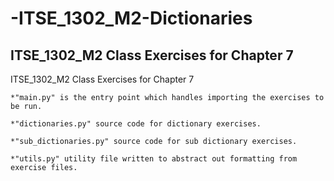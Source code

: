 # -ITSE_1302_M2-Dictionaries
## ITSE_1302_M2 Class Exercises for Chapter 7 

ITSE_1302_M2 Class Exercises for Chapter 7
```
*"main.py" is the entry point which handles importing the exercises to be run.

*"dictionaries.py" source code for dictionary exercises.

*"sub_dictionaries.py" source code for sub dictionary exercises.

*"utils.py" utility file written to abstract out formatting from exercise files.
```
